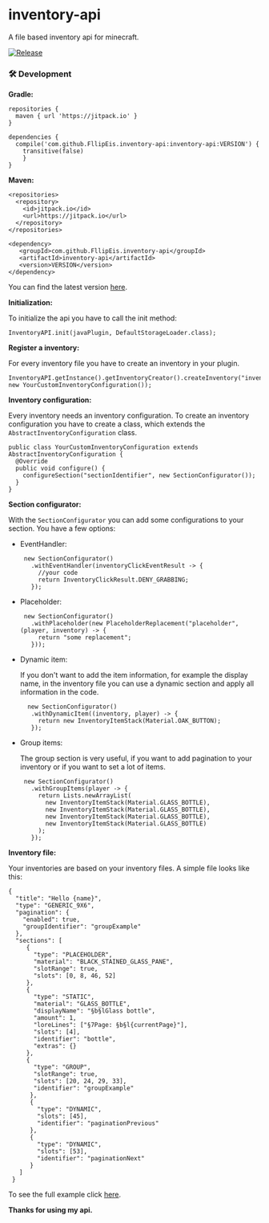 
# inventory-api
A file based inventory api for minecraft.

[![Release](https://jitpack.io/v/FllipEis/inventory-api.svg)](https://jitpack.io/#FllipEis/inventory-api)


### 🛠  Development

**Gradle:**

	

	repositories {  
	  maven { url 'https://jitpack.io' }  
	}

    dependencies {  
	  compile('com.github.FllipEis.inventory-api:inventory-api:VERSION') {
		transitive(false)
	    } 
	}

**Maven:**

	

	
	<repositories>
	  <repository>
	    <id>jitpack.io</id>
		<url>https://jitpack.io</url>
	  </repository>
	</repositories>

	<dependency>
	   <groupId>com.github.FllipEis.inventory-api</groupId>
	   <artifactId>inventory-api</artifactId>
	   <version>VERSION</version>
	</dependency>
You can find the latest version [here](https://jitpack.io/#FllipEis/inventory-api).

**Initialization:**

To initialize the api you have to call the init method:

    InventoryAPI.init(javaPlugin, DefaultStorageLoader.class);
    
**Register a inventory:**

For every inventory file you have to create an inventory in your plugin.

    InventoryAPI.getInstance().getInventoryCreator().createInventory("inventoryName", new YourCustomInventoryConfiguration());

**Inventory configuration:**

Every inventory needs an inventory configuration. To create an inventory configuration you have to create a class, which extends the `AbstractInventoryConfiguration` class. 

    public class YourCustomInventoryConfiguration extends AbstractInventoryConfiguration {  
	  @Override  
	  public void configure() {  
	    configureSection("sectionIdentifier", new SectionConfigurator());  
	  }  
	}

**Section configurator:**

With the `SectionConfigurator` you can add some configurations to your section. 
You have a few options:

 - EventHandler:

	    new SectionConfigurator()  
		  .withEventHandler(inventoryClickEventResult -> {  
		    //your code  
		    return InventoryClickResult.DENY_GRABBING;  
		  });
	  
 - Placeholder:

	    new SectionConfigurator()  
		  .withPlaceholder(new PlaceholderReplacement("placeholder", (player, inventory) -> {  
		    return "some replacement";  
		  }));


 - Dynamic item:
	
	If you don't want to add the item information, for example the display name, in the inventory file you can use a dynamic section and apply all information in the code.
	 
		 new SectionConfigurator()  
		  .withDynamicItem((inventory, player) -> {  
		    return new InventoryItemStack(Material.OAK_BUTTON);  
		  });

 - Group items:
 
	The group section is very useful, if you want to add pagination to your inventory or if you want to set a lot of items.
	
		new SectionConfigurator()  
		  .withGroupItems(player -> {  
		    return Lists.newArrayList(  
		      new InventoryItemStack(Material.GLASS_BOTTLE),  
		      new InventoryItemStack(Material.GLASS_BOTTLE),  
		      new InventoryItemStack(Material.GLASS_BOTTLE),  
		      new InventoryItemStack(Material.GLASS_BOTTLE)  
		    );  
		  });

**Inventory file:**

Your inventories are based on your inventory files. A simple file looks like this:

    {  
	  "title": "Hello {name}",  
	  "type": "GENERIC_9X6",  
	  "pagination": {  
	    "enabled": true,  
	    "groupIdentifier": "groupExample"  
	  },  
	  "sections": [  
		 {  
		   "type": "PLACEHOLDER",  
		   "material": "BLACK_STAINED_GLASS_PANE",  
		   "slotRange": true,  
		   "slots": [0, 8, 46, 52]  
		 },  
		 {  
		   "type": "STATIC",  
		   "material": "GLASS_BOTTLE",  
		   "displayName": "§b§lGlass bottle",  
		   "amount": 1,  
		   "loreLines": ["§7Page: §b§l{currentPage}"],  
		   "slots": [4],  
		   "identifier": "bottle",  
		   "extras": {}  
		 },  
		 {  
		   "type": "GROUP",  
		   "slotRange": true,  
		   "slots": [20, 24, 29, 33],  
		   "identifier": "groupExample"  
		  },  
		  {  
		    "type": "DYNAMIC",  
		    "slots": [45],  
		    "identifier": "paginationPrevious"  
		  },  
		  {  
		    "type": "DYNAMIC",  
		    "slots": [53],  
		    "identifier": "paginationNext"  
		  }  
	   ]
	 }

To see the full example click [here](https://github.com/FllipEis/inventory-api/tree/master/inventory-example/src/main/java/de/fllip/inventory/example).

**Thanks for using my api.**
